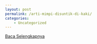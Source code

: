 ```yaml
---
layout: post
permalink: /arti-mimpi-disuntik-di-kaki/
categories:
    - Uncategorized
---
```


[Baca Selengkapnya](/01)